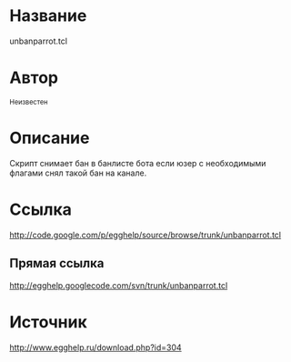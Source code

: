 # Название #
unbanparrot.tcl


# Автор #
<sup>Неизвестен</sup>


# Описание #
Скрипт снимает бан в банлисте бота если юзер с необходимыми флагами снял такой бан на канале.


# Ссылка #
http://code.google.com/p/egghelp/source/browse/trunk/unbanparrot.tcl

## Прямая ссылка ##
http://egghelp.googlecode.com/svn/trunk/unbanparrot.tcl


# Источник #
http://www.egghelp.ru/download.php?id=304

